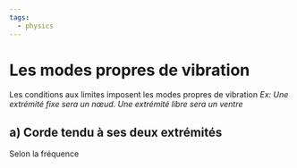 ```yaml
---
tags:
  - physics
---
```

# Les modes propres de vibration

Les conditions aux limites imposent les modes propres de vibration
*Ex: Une extrémité fixe sera un nœud. Une extrémité libre sera un ventre*

## a) Corde tendu à ses deux extrémités

Selon la fréquence
